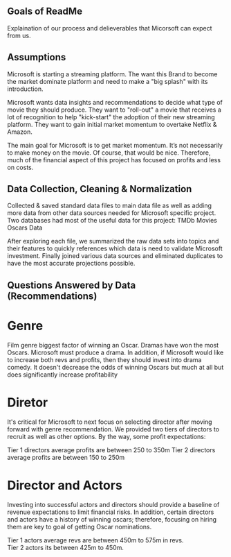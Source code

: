 ## Goals of ReadMe

Explaination of our process and delieverables that Micorsoft can expect from us.


## Assumptions

Microsoft is starting a streaming platform.  The want this Brand to become the market dominate platform and need to make a "big splash" with its introduction.  

Microsoft wants data insights and recommendations to decide what type of movie they should produce.  They want to "roll-out" a movie that receives a lot of recognition to help "kick-start" the adoption of their new streaming platform.  They want to gain initial market momentum to overtake Netflix & Amazon.  

The main goal for Microsoft is to get market momentum.  It’s not necessarily to make money on the movie.  Of course, that would be nice.  Therefore, much of the financial aspect of this project has focused on profits and less on costs.  

## Data Collection, Cleaning & Normalization

Collected & saved standard data files to main data file as well as adding more data from other data sources needed for Microsoft specific project. Two databases had most of the useful data for this project:
TMDb Movies
Oscars Data

After exploring each file, we summarized the raw data sets into topics and their features to quickly references which data is need to validate Microsoft investment.  Finally joined various data sources and eliminated duplicates to have the most accurate projections possible. 

## Questions Answered by Data (Recommendations)

# Genre
Film genre biggest factor of winning an Oscar.  Dramas have won the most Oscars.  Microsoft must produce a drama.  In addition, if Microsoft would like to increase both revs and profits, then they should invest into drama comedy.  It doesn't decrease the odds of winning Oscars but much at all but does significantly increase profitability


# Diretor
It's critical for Microsoft to next focus on selecting director after moving forward with genre recommendation.  We provided two tiers of directors to recruit as well as other options.  By the way, some profit expectations:   

Tier 1 directors average profits are between 250 to 350m
Tier 2 directors average profits are between 150 to 250m

# Director and Actors
Investing into successful actors and directors should provide a baseline of revenue expectations to limit financial risks.  In addition, certain directors and actors have a history of winning oscars; therefore, focusing on hiring them are key to goal of getting Oscar nominations.  

Tier 1 actors average revs are between 450m to 575m in revs.  
Tier 2 actors its between 425m to 450m.



